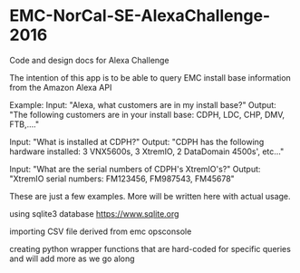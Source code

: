 # EMC-NorCal-SE-AlexaChallenge-2016
Code and design docs for Alexa Challenge

The intention of this app is to be able to query EMC install base information
from the Amazon Alexa API

Example:
Input: "Alexa, what customers are in my install base?"
Output: "The following customers are in your install base: CDPH, LDC, CHP, DMV, FTB,...."

Input: "What is installed at CDPH?"
Output: "CDPH has the following hardware installed: 3 VNX5600s, 3 XtremIO, 2 DataDomain 
4500s', etc..."

Input: "What are the serial numbers of CDPH's XtremIO's?"
Output: "XtremIO serial numbers: FM123456, FM987543, FM45678"

These are just a few examples. More will be written here with actual usage.

using sqlite3 database 
https://www.sqlite.org

importing CSV file derived from emc opsconsole

creating python wrapper functions that are hard-coded for specific queries and will add
more as we go along
